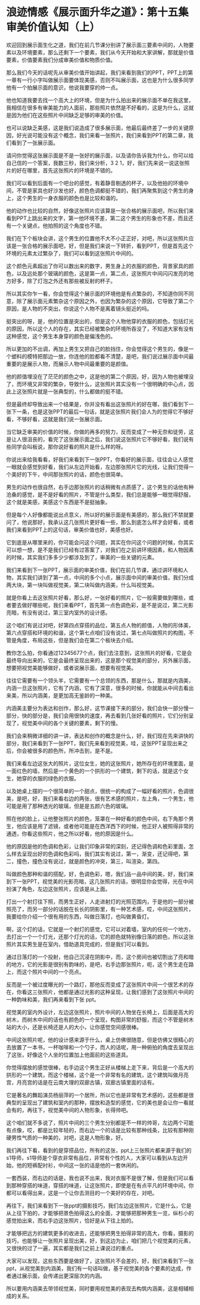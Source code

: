 # 浪迹情感《展示面升华之道》：第十五集审美价值认知（上）

欢迎回到展示面生化之道，我们在前几节课分别讲了展示面三要素中间的，人物要素以及环境要素，那么还剩下一个要素，我们从今天开始和大家讲解，那就是价值要素，价值要素我们分成审美价值和物质价值。

那么我们今天的话呢先从审美价值开始讲起，我们来看到我们的PPT，PPT上的第一章有一行小字叫做展示面要体现美感，否则不叫展示面，这也是为什么很多同学他有一个拍展示面的意识，他说我要穿的帅一点。

他也知道我要去找一个高大上的环境，但是为什么拍出来的展示面不单在我这里，我相信在很多有审美能力的人面前，那些照片依然是不好看的，这是为什么，这就是因为他们在这些照片中间缺乏足够的审美的价值。

也可以说缺乏美感，这是我们说造成了很多展示面，他最后最终差了一步的关键原因，好光说可能没有这个概念，我们来看一张照片，我们来看到PPT的第二章，我们看到了一张展示面。

请问你觉得这张展示面是不是一张好的展示面，以及请你告诉我为什么，你可以给自己信的一个答案，我数三秒，我们来分析，3 2 1，好，我们先来说一说这张照片的好在哪里，首先这张照片的环境是不错的。

我们可以看到后面有一个吧台的感觉，有着静音剔透的杯子，以及他拍的环境中间，不管是家具也好沙发也好，颜色色调都挺不错的，我们再聚焦到这个男生的身上，这个男生的一身衣服的颜色也是比较和谐的。

他的动作也比较的自然，好像这张照片应该算是一张合格的展示面吧，所以我们来看到PPT上跳出来的文字，第一他环境不差，第二这个男生的形象也不差，而且还有一个关键点，他拍照的这个角度也不错。

我们在下个板块会讲，这个男生的位置他不大不小正正好，对吧，所以这张照片应该是一张合格的展示面吧，好，但是我们来说一下转折，看到PPT，但是首先这个环境的元素太过繁杂了，我们可以看到这张照片中间的。

这个颜色元素超出了你可以数出来的数字，男生身上的衣服的颜色，背景家具的颜色，以及远处那个玻璃的颜色，这是第一点，第二点，这张照片中间闪闪发亮的地方好多，除了灯泡之外还有那些被反射的杯子。

所以其实你乍一看，你会觉得这个展示面的环境他是有点繁杂的，不知道你同不同意，除了展示面元素繁杂这个原因之外，也因为繁杂的这个原因，它导致了第二个原因，是人物的不突出，你说这个人物不是离着镜头挺近的吗。

挺突出的呀，是，他的位置是突出的，但是这个人物他穿的衣服的颜色，包括灯光的原因，所以这个人的存在，其实已经被繁杂的环境所吞没了，不知道大家有没有这种感觉，这个男生本身穿的颜色是偏浅色的。

所以更加的不出调，再加上男生又把自己的脸挡住，你会觉得这个男生的，像是一个塑料的模特把那边一放，你连他的脸都看不清楚，是吧，我们说过展示面中间最重要的是展示人物，而展示人物中间最重要的是颜值。

他的颜值埋没在了茫茫的颜色之中，这是他的第二个原因，好，因为人物也被埋没了，而环境又非常的繁杂，导致什么，这张照片其实没有一个很明确的中心点，因此上这张照片就是一张典型的，什么都做的挺不错。

但是最终却导致出来一个结果是，你并没有看出这张照片的好在哪，我们看到下一张下一条，也是这张PPT的最后一句话，就是这张照片我们会人为的觉得它不够好看，不够好看，这就是我们说一张展示面。

当它缺乏审美的价值的时候，你做的再多的努力，反而变成了一种无奈和徒劳，这是让人很沮丧的，看完了这张展示面之后，我们说这张照片它不够好看，我们说有些同学会叫板说，那你说好看的照片是什么样的呀。

你说出来给我看看，好我们来看到下一张PPT，你看好的展示面，往往会让人感觉一眼就会感觉到好看，我们从左边开始看，左边那张照片它的光线，让我们觉得一个美好的下午，中间那张照片的话，颜色也很简单。

男生的动作也很自然，右手边那张照片的话稍微有点质感了，这个男生的话他有种沧桑的感觉，是不是好看的照片，不管是什么类型，我们总是能够一眼觉得舒服，这个就是美感，美感这个东西是不是挺抽象。

但是每个人好像都能说出点意义，所以好的展示面是有美感的，那么我们不禁就要问了，他说那好，我承认这几张照片更好看一些，那么到底怎么样才会好看，或者我们来看到PPT上的这句话，审美价值也好，美感也好。

它到底是从哪里来的，你可能会问这个问题，其实在你问这个问题的时候，你其实可以想一想，是不是我们已经有过答案了，对我们在之前讲环境因素，和人物因素的时候，其实我们多多少少都涉及到了，审美的一些关键的元素。

我们来看到下一张PPT，展示面的审美价值，我们在前几节课，通过讲环境和人物，其实我们讲到了第一点，中间的多个小点，展示面中间的审美价值，我们分成两大块，第一块叫做视觉美，第二块叫做内涵美，什么叫视觉美。

就是你看上去这张照片好看，那么好，一张好看的照片，它一般需要做到哪些，或者要去做好哪些呢，我们来看PPT，首先第一点色调色彩，是不是说过，第二光影亮暗，有没有说过，第三室内室外的设计感。

这个咱们有说过对吧，好第四点穿搭的品位，第五点人物的颜值，人物的形体美，第六点穿搭和环境的和谐，这个第七点咱们没有说过，第七点叫做照片的构图，不管是角度，布局这些，但是我们会在第二个板块去介绍。

教你怎么拍，你看通过12345677个点，我们去注意到，这张照片的好看，它是会最终导向出来的，它是会最终呈现出来的，这是那个视觉美的部分，另外展示面，想要把视觉美能够做好，或者说展示面，想要有视觉美。

往往它需要有一个领头羊，它需要有一个总领的东西，那是什么，那就是内涵美，内涵一旦这张照片，它有了内涵，它有了深意，很多的时候，你就能从中间去看出来美，所以内涵美，是更加高无鉴龄的一种美。

内涵美主要分为表达和创作，那么好，这节课接下来的部分，我们会快一部分慢一部分，快的部分是，我们会用很快的速度，再去看到几张好看的照片，它们分别呈现了，视觉美中间的各个关键的要素，剩下的慢。

我们会来稍微详细的讲一讲，表达和创作的概念是什么，好，我们现在先来讲快的部分，我们来看到下一张PPT，我们先来看到视觉美，哇，这张PPT呈现出来之后，你会被很多的颜色所，所冲击到，是不是。

我们来看左边这张大的照片，这位女生，她的这张照片，她所存在的环境里面，是一面红色的墙，然后是一个黄色的一个拱形的一个建筑，剩下的话，就是这个女生，她穿的衣服的绿色的衣服。

以及她桌上摆的一个很简单的一个甜点，很统一的构成了一幅好看的照片，色调很美，是吧，好，我们来看右边的两张，很有艺术感的照片，左上角，一个男生，他可能是用了那种透光的玻璃，但是是五颜六色的玻璃。

照在他的脸上，让他整张照片的颜色，笼罩在一种好看的颜色中间，右下角那个男生，他应该是用了滤镜，或者他可能是在西洋西下的时候，他正好人被照得非常的通透，你看这些照片，他之所以好看，他的原因是什么。

他的原因是他的色调和色彩，让我们印象非常的深刻，还记得色调和色彩里面，怎么样去呈现出好的色调和色彩吗，我们其实有说过，第一，渐变，还记得吧，第二，撞色，撞色没有说过，就是颜色的冲突，第三，叫渲染，第四。

叫做颜色那种和谐的搭配，好，色调色彩，嗯，我们品一品中间的美，好，我们来到下一张PPT，视觉美的光影亮暗，这几张照片的话，很明显你会觉得，光在中间扮演了角色，左边这张照片，应该是从上面。

打出一个射灯往下照，而男生正好，人走进射灯的光照范围内，于是他的一部分被照亮了，而另一部分的话脱在长长的阴影里，有一种艺术感，哎，中间这张照片，我要给你介绍一个很有用的东西，叫做日落灯，也叫做黄昏灯。

啊，这个灯的话，它就是一个射灯的感觉，它可以对着墙，室内的任何一个地方，去打出一个一个灯光，还那个灯光的话，它的颜色就特别像日落的颜色，所以这张照片其实男生是在室内，借助道具完成的，但是我们可以看到。

通过日落灯的一个投射，他自己沉浸在阴影中，而，这个房间也被切割出了亮和暗的地方，它的光影是很别有韵味的，是吧，右手边那张照片，呃，这个男生走在路上，而这个照片中间的一个亮点。

反而是一个被过度曝光的一个路灯，那他反而变成了这张照片中间一个很艺术的存在，你看这三张照片，他都是通过光影的这种呈现，让我们感到了这张照片中间的一种韵味和美，我们再来看到下张 ppt。

视觉美的室内外设计，左边这张照片，照片中间的人物坐在长椅上，后面是高大的树木，而树木中间的话也有颜色的一个呈现，构图非常的舒服，而这个不管是树木站的大小，还是长椅还是人的大小，让你感觉空间感很棒。

中间这张照片呢，他的设计感来源于什么，桌上仿佛很随意，但是仿佛又很精心的去放置了一本书，一杯咖啡和一个勺子，而人的话呢，用一种俯拍的角度去呈现出了这张，好像这个人坐的位置加上他面前的这些道具。

你觉得摆放的感觉很棒，右手边这个男生正好从楼梯上走下来，背后是一个高大的拱形的一个建筑，而这个楼梯，这个是一个非常有名的建筑，这个建筑叫做月亮宫，月亮宫的话是在云南大理的双廊古镇，双廊古镇里面的话有。

它是著名的舞蹈演员杨丽萍的一个居所，所以它也是非常有艺术感的，这些都是很典型的呈现出了建筑和室内的那种，摆放和造型的感觉，它的美也是会让你一看就会有的，再往下，视觉美中间的人物形象，长得帅吧。

这个咱们就不多说了，照片中间的三个男生分别都是不一样的帅哥，左边两个可能有点像，哎，都是比较年轻的，而右边一个的话是比较有那种线条，比较有那种刚硬男性气质的一种美的，对吧，这是人物形象，好。

我们再往下看，看到的是穿搭品位，所有的这张，ppt上三张照片都来源于我们的s1导师，s1导师是个穿衣非常有品位，非常有个性的人，大家可以看到从左边开始，他的短裤配衬衫，中间这一张的话是他的一套休闲的。

一套西装，而右边的话是，我也说不出来，我对衣服不是很了解，但是我们可以看到那种穿搭的味道，穿搭的味道，让这张照片，即使是在有点平凡的环境中间，你都可以看得出来，这是一个让你去测目的一个美好的存在，对吧。

再往下，我们来看到下一张ppt的摄影技巧，我们左边这张照片，它是什么，它是从上往下拍的，才能够把景色拍得这么的全面，才能够把那种男生一览，纵杉小的感觉拍出来，而右手边这张照片，恰好是从下往上拍的。

才能够把远方的建筑更多的收进去，还能够把男生拍得非常的高大，你看，摄影的技巧，也能够让一张照片呈现出美，好，到这边为止，咱们把几个视觉美的元素，又很快的过了一遍，其实都是我们之前上课说过的重点。

大家可以发现，这些东西要是做好了，这张照片不会差的，好，我们来看到下一张 ppt，从视觉美到内涵美，我们有一句话叫做，基于视觉美的各个要素的达成，作者通过展示面，会传递出更深层次的内涵。

所以要用内涵美去带领视觉美，同时要用视觉美的表现去构筑内涵美，这是相辅相成的关系。